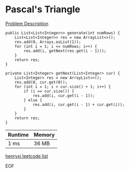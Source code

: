 # Pascal's Triangle
[Problem Description](https://leetcode.com/problems/pascals-triangle/)

```
public List<List<Integer>> generate(int numRows) {
    List<List<Integer>> res = new ArrayList<>();
    res.add(0, Arrays.asList(1));
    for (int i = 1; i <= numRows; i++) {
        res.add(i, getNext(res.get(i - 1)));
    }
    return res;
}

private List<Integer> getNext(List<Integer> cur) {
    List<Integer> res = new ArrayList<>();
    res.add(0, cur.get(0));
    for (int i = 1; i < cur.size() + 1; i++) {
        if (i == cur.size()) {
            res.add(i, cur.get(i - 1));
        } else {
            res.add(i, cur.get(i - 1) + cur.get(i));
        }
    }
    return res;
}
```

| Runtime       | Memory     | 
| :------------- | :---------- |
| 1 ms | 36 MB	   |


[henryxi leetcode list](http://www.henryxi.com/leetcode)

EOF